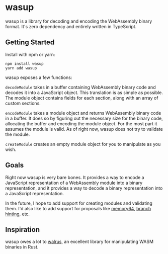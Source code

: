 # wasup

wasup is a library for decoding and encoding the WebAssembly binary format. 
It's zero dependency and entirely written in TypeScript.


## Getting Started

Install with npm or yarn:
```
npm install wasup
yarn add wasup
```

wasup exposes a few functions:

`decodeModule` takes in a buffer containing WebAssembly binary code and decodes it 
into a JavaScript object. This translation is as simple as possible. The module object
contains fields for each section, along with an array of custom sections.

`encodeModule` takes a module object and returns WebAssembly binary code in a buffer.
It does so by figuring out the necessary size for the binary code, allocating the buffer
and encoding the module object. For the most part it assumes the module is valid. As
of right now, wasup does not try to validate the module.

`createModule` creates an empty module object for you to manipulate as you wish.

## Goals

Right now wasup is very bare bones. It provides a way to encode 
a JavaScript representation of a WebAssembly module into a binary representation, 
and it provides a way to decode a binary representation into a JavaScript representation.

In the future, I hope to add support for creating modules and validating them. I'd also like
to add support for proposals like [memory64](https://github.com/WebAssembly/memory64),
[branch hinting](https://github.com/WebAssembly/branch-hinting), etc.

## Inspiration
wasup owes a lot to [walrus](https://github.com/rustwasm/walrus), an excellent library
for manipulating WASM binaries in Rust.
